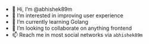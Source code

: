 - 👋 Hi, I’m @abhishek89m
- 👀 I’m interested in improving user experience
- 🌱 I’m currently learning Golang
- 💞️ I’m looking to collaborate on anything frontend
- 📫 Reach me in most social networks via `abhishek89m`

<!---
abhishek89m/abhishek89m is a ✨ special ✨ repository because its `README.md` (this file) appears on your GitHub profile.
You can click the Preview link to take a look at your changes.
--->

